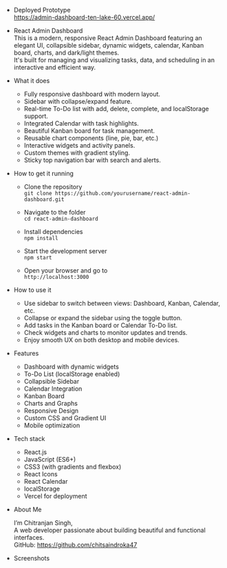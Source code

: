- Deployed Prototype  
  https://admin-dashboard-ten-lake-60.vercel.app/

- React Admin Dashboard  
  This is a modern, responsive React Admin Dashboard featuring an elegant UI, collapsible sidebar, dynamic widgets, calendar, Kanban board, charts, and dark/light themes.  
  It's built for managing and visualizing tasks, data, and scheduling in an interactive and efficient way.

- What it does

  - Fully responsive dashboard with modern layout.
  - Sidebar with collapse/expand feature.
  - Real-time To-Do list with add, delete, complete, and localStorage support.
  - Integrated Calendar with task highlights.
  - Beautiful Kanban board for task management.
  - Reusable chart components (line, pie, bar, etc.)
  - Interactive widgets and activity panels.
  - Custom themes with gradient styling.
  - Sticky top navigation bar with search and alerts.

- How to get it running

  - Clone the repository  
    `git clone https://github.com/yourusername/react-admin-dashboard.git`

  - Navigate to the folder  
    `cd react-admin-dashboard`

  - Install dependencies  
    `npm install`

  - Start the development server  
    `npm start`

  - Open your browser and go to  
    `http://localhost:3000`

- How to use it

  - Use sidebar to switch between views: Dashboard, Kanban, Calendar, etc.
  - Collapse or expand the sidebar using the toggle button.
  - Add tasks in the Kanban board or Calendar To-Do list.
  - Check widgets and charts to monitor updates and trends.
  - Enjoy smooth UX on both desktop and mobile devices.

- Features

  - Dashboard with dynamic widgets
  - To-Do List (localStorage enabled)
  - Collapsible Sidebar
  - Calendar Integration
  - Kanban Board
  - Charts and Graphs
  - Responsive Design
  - Custom CSS and Gradient UI
  - Mobile optimization

- Tech stack

  - React.js
  - JavaScript (ES6+)
  - CSS3 (with gradients and flexbox)
  - React Icons
  - React Calendar
  - localStorage
  - Vercel for deployment

- About Me

  I’m Chitranjan Singh,  
  A web developer passionate about building beautiful and functional interfaces.  
  GitHub: https://github.com/chitsaindroka47

- Screenshots  
